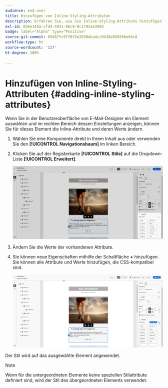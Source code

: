 ```yaml
---
audience: end-user
title: Hinzufügen von Inline-Styling-Attributen
description: Erfahren Sie, wie Sie Inline-Styling-Attribute hinzufügen
exl-id: 856e144a-cfd4-4931-86c9-0c1793ae399d
badge: label="Alpha" type="Positive"
source-git-commit: 05d87fc9ff8f5e2038eba4cc9438e058566e04c8
workflow-type: ht
source-wordcount: '127'
ht-degree: 100%

---
```



# Hinzufügen von Inline-Styling-Attributen {#adding-inline-styling-attributes}

Wenn Sie in der Benutzeroberfläche von E-Mail-Designer ein Element auswählen und im rechten Bereich dessen Einstellungen anzeigen, können Sie für dieses Element die Inline-Attribute und deren Werte ändern.

1. Wählen Sie eine Komponente direkt in Ihrem Inhalt aus oder verwenden Sie den **[!UICONTROL Navigationsbaum]** im linken Bereich.

1. Klicken Sie auf der Registerkarte **[!UICONTROL Stile]** auf die Dropdown-Liste **[!UICONTROL Erweitert]**.

   ![](assets/styles_1.png)

1. Ändern Sie die Werte der vorhandenen Attribute.

1. Sie können neue Eigenschaften mithilfe der Schaltfläche **+** hinzufügen. Sie können alle Attribute und Werte hinzufügen, die CSS-kompatibel sind.

   ![](assets/styles_2.png)

Der Stil wird auf das ausgewählte Element angewendet.

>[!NOTE]
>
>Wenn für die untergeordneten Elemente keine speziellen Stilattribute definiert sind, wird der Stil des übergeordneten Elements verwendet.

